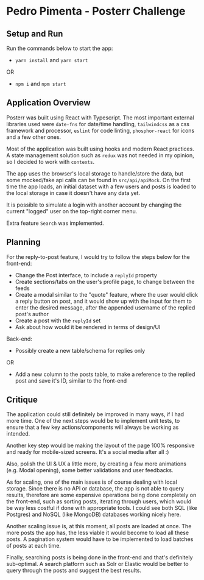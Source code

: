 # Pedro Pimenta - Posterr Challenge

## Setup and Run

Run the commands below to start the app:

- `yarn install` and `yarn start`

OR

- `npm i` and `npm start`

## Application Overview

Posterr was built using React with Typescript. The most important external libraries used were `date-fns` for date/time handling, `tailwindcss` as a css framework and processor, `eslint` for code linting, `phosphor-react` for icons and a few other ones.

Most of the application was built using hooks and modern React practices. A state management solution such as `redux` was not needed in my opinion, so I decided to work with `contexts`.

The app uses the browser's local storage to handle/store the data, but some mocked/fake api calls can be found in `src/api/apiMock`. On the first time the app loads, an initial dataset with a few users and posts is loaded to the local storage in case it doesn't have any data yet.

It is possible to simulate a login with another account by changing the current "logged" user on the top-right corner menu.

Extra feature `Search` was implemented.

## Planning

For the reply-to-post feature, I would try to follow the steps below for the front-end:

- Change the Post interface, to include a `replyId` property
- Create sections/tabs on the user's profile page, to change between the feeds
- Create a modal similar to the "quote" feature, where the user would click a reply button on post, and it would show up with the input for them to enter the desired message, after the appended username of the replied post's author
- Create a post with the `replyId` set
- Ask about how would it be rendered in terms of design/UI

Back-end:

- Possibly create a new table/schema for replies only

OR

- Add a new column to the posts table, to make a reference to the replied post and save it's ID, similar to the front-end

## Critique

The application could still definitely be improved in many ways, if I had more time. One of the next steps would be to implement unit tests, to ensure that a few key actions/components will always be working as intended.

Another key step would be making the layout of the page 100% responsive and ready for mobile-sized screens. It's a social media after all :)

Also, polish the UI & UX a little more, by creating a few more animations (e.g. Modal opening), some better validations and user feedbacks.

As for scaling, one of the main issues is of course dealing with local storage. Since there is no API or database, the app is not able to query results, therefore are some expensive operations being done completely on the front-end, such as sorting posts, iterating through users, which would be way less costful if done with appropriate tools. I could see both SQL (like Postgres) and NoSQL (like MongoDB) databases working nicely here.

Another scaling issue is, at this moment, all posts are loaded at once. The more posts the app has, the less viable it would become to load all these posts. A pagination system would have to be implemented to load batches of posts at each time.

Finally, searching posts is being done in the front-end and that's definitely sub-optimal. A search platform such as Solr or Elastic would be better to query through the posts and suggest the best results.
